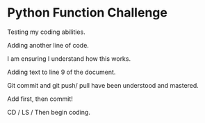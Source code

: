 # Python Function Challenge

Testing my coding abilities.

Adding another line of code.

I am ensuring I understand how this works. 

Adding text to line 9 of the document.

Git commit and git push/ pull have been understood and mastered. 

Add first, then commit!

CD / LS / Then begin coding. 

